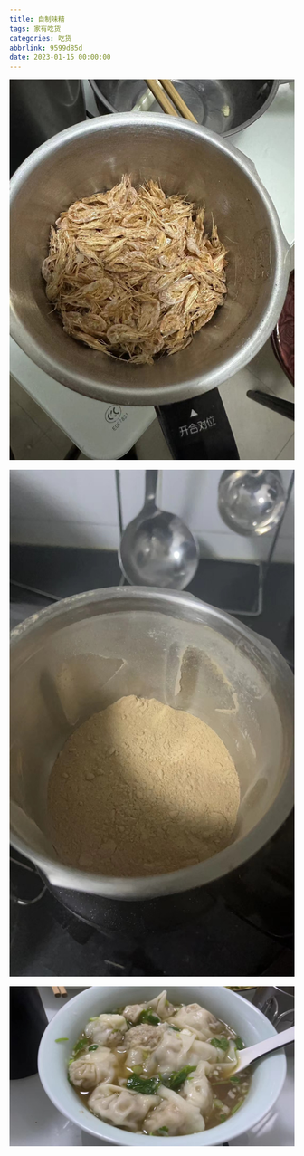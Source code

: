 ```yaml
---
title: 自制味精
tags: 家有吃货
categories: 吃货
abbrlink: 9599d85d
date: 2023-01-15 00:00:00
---
```


![烤好的虾](https://raw.githubusercontent.com/Xu-Hardy/image-host/master/03324fac5f9df0ccc576361f7b34354.jpg) <!--more-->

![虾粉](https://raw.githubusercontent.com/Xu-Hardy/image-host/master/e08d7fe9931b33e1696d85e59257f86.jpg)

![鲜虾猪肉馄饨](https://raw.githubusercontent.com/Xu-Hardy/image-host/master/acc1aacddf61f60ca6b34dae172c996.jpg)
